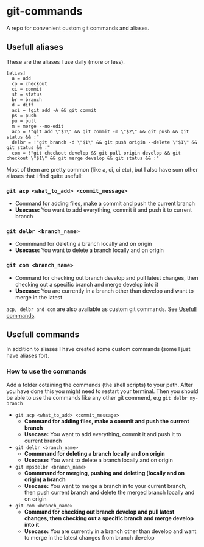 git-commands
============
A repo for convenient custom git commands and aliases.

## Usefull aliases
These are the aliases I use daily (more or less).

```
[alias]
  a = add
  co = checkout
  ci = commit
  st = status
  br = branch
  d = diff
  aci = !git add -A && git commit
  ps = push
  pu = pull
  m = merge --no-edit
  acp = !"git add \"$1\" && git commit -m \"$2\" && git push && git status && :"
  delbr = !"git branch -d \"$1\" && git push origin --delete \"$1\" && git status && :"
  com = !"git checkout develop && git pull origin develop && git checkout \"$1\" && git merge develop && git status && :"
  ```

Most of them are pretty common (like a, ci, ci etc), but I also have som other aliases that i find quite usefull:

### `git acp <what_to_add> <commit_message>`
  * Command for adding files, make a commit and push the current branch
  * **Usecase:** You want to add everything, commit it and push it to current branch

### `git delbr <branch_name>`
  * Commmand for deleting a branch locally and on origin
  * **Usecase:** You want to delete a branch locally and on origin

### `git com <branch_name>`
  * Command for checking out branch develop and pull latest changes, then checking out a specific branch and merge develop into it
  * **Usecase:** You are currently in a branch other than develop and want to merge in the latest

`acp, delbr and com` are also available as custom git commands. See [Usefull commands](#usefull-commands).


## Usefull commands
In addition to aliases I have created some custom commands (some I just have aliases for).

### How to use the commands
Add a folder cotaining the commands (the shell scripts) to your path. After you have done this you might need to restart your terminal. Then you should be able to use the commands like any other git commend, e.g `git delbr my-branch`

* `git acp <what_to_add> <commit_message>`
  * **Command for adding files, make a commit and push the current branch**
  * **Usecase:** You want to add everything, commit it and push it to current branch
* `git delbr <branch_name>`
  * **Commmand for deleting a branch locally and on origin**
  * **Usecase:** You want to delete a branch locally and on origin
* `git mpsdelbr <branch_name>`
  * **Commmand for merging, pushing and deleting (locally and on origin) a branch**
  * **Usecase:** You want to merge a branch in to your current branch, then push current branch and delete the merged branch locally and on origin
* `git com <branch_name>`
  * **Command for checking out branch develop and pull latest changes, then checking out a specific branch and merge develop into it**
  * **Usecase:** You are currently in a branch other than develop and want to merge in the latest changes from branch develop
